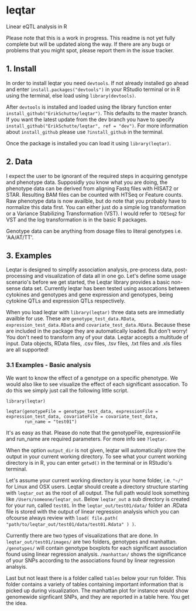 # leqtar
Linear eQTL analysis in R

Please note that this is a work in progress. This readme is not yet fully complete but will be updated along the way. If there are any
bugs or problems that you might spot, please report them in the issue tracker.

## 1. Install

In order to install leqtar you need `devtools`. If not already installed go ahead and enter `install.packages("devtools")`
in your RStudio terminal or in R using the terminal, else load using `library(devtools)`.

After `devtools` is installed and loaded using the library function enter `install_github("ErikSchutte/leqtar")`. This defaults to the master branch. If you want the latest update from the dev branch you have to specify `install_github("ErikSchutte/leqtar", ref = "dev")`.
For more information about `install_github` please use `?install_github` in the terminal.

Once the package is installed you can load it using `library(leqtar)`.

## 2. Data

I expect the user to be ignorant of the required steps in acquiring genotype and phenotype data. Supposidly you know what you are doing,
the phenotype data can be derived from aligning Fastq files with HISAT2 or STAR. Resulting BAM files can be counted with HTSeq or Feature counts.
Raw phenotype data is now availble, but do note that you probably have to normalize this data first. You can either just do a simple log transformation or a Variance Stabilizing Transformation (VST).
I would refer to `?DESeq2` for VST and the log transformation is in the basic R packages.

Genotype data can be anything from dosage files to literal genotypes i.e. 'AA/AT/TT'.

## 3. Examples

Leqtar is designed to simplify association analysis, pre-process data, post-processing and visualization of data all in one go.
Let's define some usage scenario's before we get started, the Leqtar library provides a basic non-sense data set. Currently leqtar
has been tested using assocations between cytokines and genotypes and gene expression and genotypes, being cytokine QTLs and expression QTLs respectively.

When you load leqtar with `library(leqtar)` three data sets are immediatly availble for use.
These are `genotype_test_data.RData`, `expression_test_data.RData` and `covariate_test_data.RData`.
Because these are included in the package they are automatically loaded. But don't worry! You don't need to transform any of your data.
Leqtar accepts a multitude of input. Data objects, RData files, .csv files, .tsv files, .txt files and .xls files are all supported!

### 3.1 Examples - Basic analysis

We want to know the effect of a genotype on a specific phenotype. We would also like to see visualize the effect of each significant assocation.
To do this we simply just call the following little script.

```
library(leqtar)

leqtar(genotypeFile = genotype_test_data, expressionFile = expression_test_data, covariateFile = covariate_test_data,
       run_name = "test01")
```

It's as easy as that. Please do note that the genotypeFile, expressionFile and run_name are required parameters. For more info see `?leqtar`.

When the option `output_dir` is not given, leqtar will automatically store the output in your current working directory. To see what your current working directory is in R,
you can enter `getwd()` in the terminal or in RStudio's terminal.

Let's assume your current working directory is your home folder, i.e. `"~/"` for Linux and OSX users.
Leqtar should create a directory structure starting with `leqtar_out` as the root of all output. 
The full path would look something like `/Users/someone/leqtar_out`. Below `leqtar_out` a sub directory is created for your run, called `test01`.
In the `leqtar_out/test01/data/` folder an .RData file is stored with the output of linear regression analysis which you can ofcourse always review with
`load( file.path( "path/to/leqtar_out/test01/data/test01.Rdata" ) )`.

Currently there are two types of visualizations that are done. In `leqtar_out/test01/images/` are two folders, genotypes and manhattan.
`/genotypes/` will contain genotype boxplots for each significant association found using linear regression analysis. `/manhattan/` shows the significance of
your SNPs according to the associations found by linear regression analsyis.

Last but not least there is a folder called `tables` below your run folder. This folder contains a variety of tables containing important information
that is picked up during visualization. The manhattan plot for instance would show genomewide signficant SNPs, and they are reported in a table here. You get the idea.






